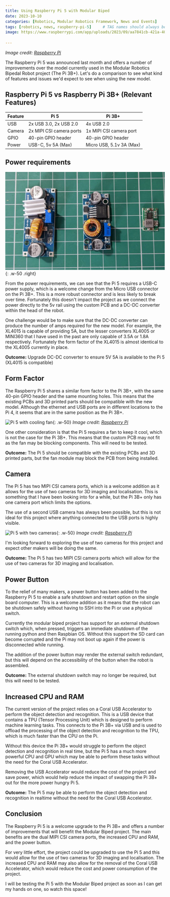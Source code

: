 ```yaml
---
title: Using Raspberry Pi 5 with Modular Biped
date: 2023-10-10
categories: [Robotics, Modular Robotics Framework, News and Events]
tags: [robotics, news, raspberry-pi-5]     # TAG names should always be lowercase
image: https://www.raspberrypi.com/app/uploads/2023/09/aa7841cb-421a-4000-8ab9-c77478a4f83b-2048x1365.jpg

---
```

_Image credit: [Raspberry Pi](https://www.raspberrypi.com/news/introducing-raspberry-pi-5/)_


The Raspberry Pi 5 was announced last month and offers a number of improvements over the model currently used in the Modular Robotics Bipedal Robot project (The Pi 3B+). Let's do a comparison to see what kind of features and issues we'd expect to see when using the new model.

## Raspberry Pi 5 vs Raspberry Pi 3B+ (Relevant Features)

| Feature | Pi 5 | Pi 3B+ |
| --- | --- | --- |
| USB | 2x USB 3.0, 2x USB 2.0 | 4x USB 2.0 |
| Camera | 2x MIPI CSI camera ports | 1x MIPI CSI camera port |
| GPIO | 40-pin GPIO header | 40-pin GPIO header |
| Power | USB-C, 5v 5A (Max) | Micro USB, 5.1v 3A (Max) |


## Power requirements

![DC-DC Converters](/assets/img/posts/2023-10-10-pi-5-deep-dive/converters.png){: .w-50 .right}

From the power requirements, we can see that the Pi 5 requires a USB-C power supply, which is a welcome change from the Micro USB connector on the Pi 3B+. This is a more robust connector and is less likely to break over time. Fortunately this doesn't impact the project as we connect the power directly to the 5v rail using the custom PCB and a DC-DC converter within the head of the robot.

One challenge would be to make sure that the DC-DC converter can produce the number of amps required for the new model. For example, the XL4015 is capable of providing 5A, but the lesser converters XL4005 or MINI360 that I have used in the past are only capable of 3.5A or 1.8A respectively. Fortunately the form factor of the XL4015 is almost identical to the XL4005 currently in place.

**Outcome:** Upgrade DC-DC converter to ensure 5V 5A is available to the Pi 5 (XL4015 is compatible)

## Form Factor

The Raspberry Pi 5 shares a similar form factor to the Pi 3B+, with the same 40-pin GPIO header and the same mounting holes. This means that the existing PCBs and 3D printed parts should be compatible with the new model. Although the ethernet and USB ports are in different locations to the Pi 4, it seems that are in the same position as the Pi 3B+.

![Pi 5 with cooling fan](https://www.raspberrypi.com/app/uploads/2023/09/91e84eee-f588-4953-ae72-693acb1fe97b.jpg){: .w-50}
_Image credit: [Raspberry Pi](https://www.raspberrypi.com/news/introducing-raspberry-pi-5/)_

One other consideration is that the Pi 5 requires a fan to keep it cool, which is not the case for the Pi 3B+. This means that the custom PCB may not fit as the fan may be blocking components. This will need to be tested.

**Outcome:** The Pi 5 should be compatible with the existing PCBs and 3D printed parts, but the fan module may block the PCB from being installed.

## Camera

The Pi 5 has two MIPI CSI camera ports, which is a welcome addition as it allows for the use of two cameras for 3D imaging and localisation. This is something that I have been looking into for a while, but the Pi 3B+ only has one camera port which limits the options.

The use of a second USB camera has always been possible, but this is not ideal for this project where anything connected to the USB ports is highly visible. 

![Pi 5 with two cameras](https://www.raspberrypi.com/app/uploads/2023/09/58f150c0-bd72-4e42-a77f-6be0890c8a80.png){: .w-50}
_Image credit: [Raspberry Pi](https://www.raspberrypi.com/news/introducing-raspberry-pi-5/)_

I'm looking forward to exploring the use of two cameras for this project and expect other makers will be doing the same.

**Outcome:** The Pi 5 has two MIPI CSI camera ports which will allow for the use of two cameras for 3D imaging and localisation.

## Power Button

To the relief of many makers, a power button has been added to the Raspberry Pi 5 to enable a safe shutdown and restart option on the single board computer. This is a welcome addition as it means that the robot can be shutdown safely without having to SSH into the Pi or use a physical switch.

Currently the modular biped project has support for an external shutdown switch which, when pressed, triggers an immediate shutdown of the running python and then Raspbian OS. Without this support the SD card can become corrupted and the Pi may not boot up again if the power is disconnected while running.

The addition of the power button may render the external switch redundant, but this will depend on the accessibility of the button when the robot is assembled.

**Outcome:** The external shutdown switch may no longer be required, but this will need to be tested.


## Increased CPU and RAM

The current version of the project relies on a Coral USB Accelerator to perform the object detection and recognition. This is a USB device that contains a TPU (Tensor Processing Unit) which is designed to perform machine learning tasks. This connects to the Pi 3B+ via USB and is used to offload the processing of the object detection and recognition to the TPU, which is much faster than the CPU on the Pi.

Without this device the Pi 3B+ would struggle to perform the object detection and recognition in real time, but the Pi 5 has a much more powerful CPU and GPU which may be able to perform these tasks without the need for the Coral USB Accelerator. 

Removing the USB Accelerator would reduce the cost of the project and save power, which would help reduce the impact of swapping the Pi 3B+ out for the more power hungry Pi 5.

**Outcome:** The Pi 5 may be able to perform the object detection and recognition in realtime without the need for the Coral USB Accelerator.

## Conclusion

The Raspberry Pi 5 is a welcome upgrade to the Pi 3B+ and offers a number of improvements that will benefit the Modular Biped project. The main benefits are the dual MIPI CSI camera ports, the increased CPU and RAM, and the power button.

For very little effort, the project could be upgraded to use the Pi 5 and this would allow for the use of two cameras for 3D imaging and localisation. The increased CPU and RAM may also allow for the removal of the Coral USB Accelerator, which would reduce the cost and power consumption of the project.

I will be testing the Pi 5 with the Modular Biped project as soon as I can get my hands on one, so watch this space!